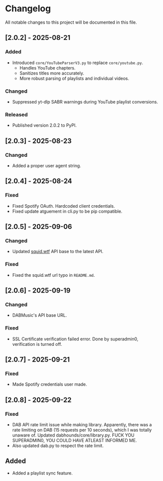 # Changelog

All notable changes to this project will be documented in this file.

## [2.0.2] - 2025-08-21
### Added
- Introduced `core/YouTubeParserV3.py` to replace `core/youtube.py`.  
  - Handles YouTube chapters.  
  - Sanitizes titles more accurately.  
  - More robust parsing of playlists and individual videos.

### Changed
- Suppressed yt-dlp SABR warnings during YouTube playlist conversions.

### Released
- Published version 2.0.2 to PyPI.

## [2.0.3] - 2025-08-23
### Changed
-  Added a proper user agent string. 

## [2.0.4] - 2025-08-24
### Fixed
-  Fixed Spotify OAuth. Hardcoded client credentials.
-  Fixed update atguement in cli.py to be pip compatible.

## [2.0.5] - 2025-09-06
### Changed
- Updated [squid.wtf](https://qobuz.squid.wtf) API base to the latest API.

### Fixed
- Fixed the squid.wtf url typo in `README.md`.

## [2.0.6] - 2025-09-19
### Changed
- DABMusic's API base URL.
### Fixed
- SSL Certificate verification failed error. Done by superadmin0, verification is turned off.

## [2.0.7] - 2025-09-21
### Fixed
- Made Spotify credentials user made.

## [2.0.8] - 2025-09-22
### Fixed
- DAB API rate limit issue while making library. Apparently, there was a rate limiting on DAB (15 requests per 10 seconds), which I was totally unaware of. Updated dabhounds/core/library.py. FUCK YOU SUPERADMIN0, YOU COULD HAVE ATLEAST INFORMED ME.
- Also updated dab.py to respect the rate limit.

## Added
- Added a playlist sync feature.
